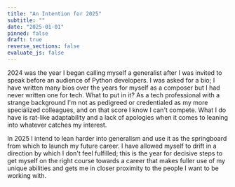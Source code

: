 ```yaml
---
title: "An Intention for 2025"
subtitle: ""
date: "2025-01-01"
pinned: false
draft: true
reverse_sections: false
evaluate_js: false
---
```


2024 was the year I began calling myself a generalist after I was invited to speak before an audience of Python developers. I was asked for a bio; I have written many bios over the years for myself as a composer but I had never written one for tech. What to put in it? As a tech professional with a strange background I'm not as pedigreed or credentialed as my more specialized colleagues, and on that score I know I can't compete. What I do have is rat-like adaptability and a lack of apologies when it comes to leaning into whatever catches my interest.

In 2025 I intend to lean harder into generalism and use it as the springboard from which to launch my future career. I have allowed myself to drift in a direction by which I don't feel fulfilled; this is the year for decisive steps to get myself on the right course towards a career that makes fuller use of my unique abilities and gets me in closer proximity to the people I want to be working with.
